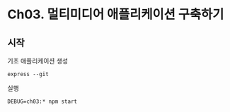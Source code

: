 # Ch03. 멀티미디어 애플리케이션 구축하기
## 시작
기초 애플리케이션 생성
~~~
express --git
~~~
실행
~~~
DEBUG=ch03:* npm start
~~~

